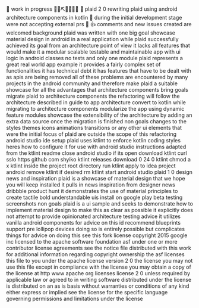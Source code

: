 🚧 work in progress 👷‍♀️⛏👷🔧️👷🔧 🚧 plaid 2 0 rewriting plaid using android architecture components in kotlin 🛑 during the initial development stage were not accepting external prs 🛑 👍 comments and new issues created are welcomed background plaid was written with one big goal showcase material design in android in a real application while plaid successfully achieved its goal from an architecture point of view it lacks all features that would make it a modular scalable testable and maintainable app with ui logic in android classes no tests and only one module plaid represents a great real world app example it provides a fairly complex set of functionalities it has technical debt it has features that have to be dealt with as apis are being removed all of these problems are encountered by many projects in the android community and therefore make plaid a suitable showcase for all the advantages that architecture components bring goals migrate plaid to architecture components the refactoring will follow the architecture described in guide to app architecture convert to kotlin while migrating to architecture components modularize the app using dynamic feature modules showcase the extensibility of the architecture by adding an extra data source once the migration is finished non goals changes to the styles themes icons animations transitions or any other ui elements that were the initial focus of plaid are outside the scope of this refactoring android studio ide setup plaid uses ktlint to enforce kotlin coding styles heres how to configure it for use with android studio instructions adapted from the ktlint readme close android studio if its open download ktlint curl sslo https github com shyiko ktlint releases download 0 24 0 ktlint chmod a x ktlint inside the project root directory run ktlint apply to idea project android remove ktlint if desired rm ktlint start android studio plaid 1 0 design news and inspiration plaid is a showcase of material design that we hope you will keep installed it pulls in news inspiration from designer news dribbble product hunt it demonstrates the use of material principles to create tactile bold understandable uis install on google play beta testing screenshots non goals plaid is a ui sample and seeks to demonstrate how to implement material design to make this as clear as possible it explicitly does not attempt to provide opinionated architecture testing advice it utilizes vanilla android components for advice on this id recommend blueprints support pre lollipop devices doing so is entirely possible but complicates things for advice on doing this see this fork license copyright 2015 google inc licensed to the apache software foundation asf under one or more contributor license agreements see the notice file distributed with this work for additional information regarding copyright ownership the asf licenses this file to you under the apache license version 2 0 the license you may not use this file except in compliance with the license you may obtain a copy of the license at http www apache org licenses license 2 0 unless required by applicable law or agreed to in writing software distributed under the license is distributed on an as is basis without warranties or conditions of any kind either express or implied see the license for the specific language governing permissions and limitations under the license
